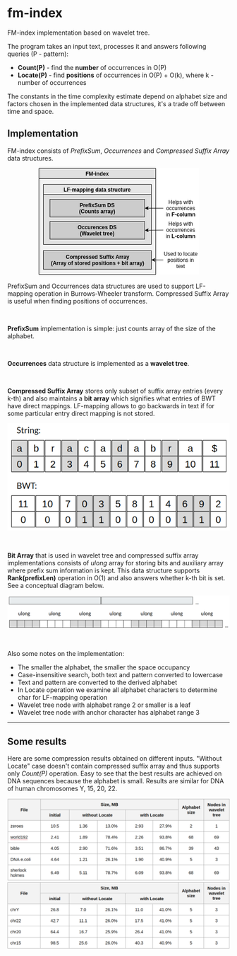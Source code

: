 # fm-index

FM-index implementation based on wavelet tree.

The program takes an input text, processes it and answers following queries (P - pattern):
* **Count(P)** - find the **number** of occurrences in O(P)
* **Locate(P)** - find **positions** of occurrences in O(P) + O(k), where k - number of occurrences

The constants in the time complexity estimate depend on alphabet size and factors chosen in the implemented data structures, it's a trade off between time and space.


## Implementation

FM-index consists of _PrefixSum_, _Occurrences_ and _Compressed Suffix Array_ data structures.

<p align="center">
<img src="images/fm-index.png" />
</p>


PrefixSum and Occurrences data structures are used to support LF-mapping operation in Burrows-Wheeler transform.
Compressed Suffix Array is useful when finding positions of occurrences.

<br />

**PrefixSum** implementation is simple: just counts array of the size of the alphabet.

<br />

**Occurrences** data structure is implemented as a **wavelet tree**.

<br />

**Compressed Suffix Array** stores only subset of suffix array entries (every k-th) and also maintains a **bit array** which signifies what entries of BWT have direct mappings. LF-mapping allows to go backwards in text if for some particular entry direct mapping is not stored.

<p align="center">
<img src="images/compressed-sa.png" />
</p>

<br />

**Bit Array** that is used in wavelet tree and compressed suffix array implementations consists of _ulong_ array for storing bits and auxiliary array where prefix sum information is kept.
This data structure supports **Rank(prefixLen)** operation in O(1) and also answers whether k-th bit is set. See a conceptual diagram below.

<p align="center">
<img src="images/bit-array.png" />
</p>

<br />

Also some notes on the implementation:
* The smaller the alphabet, the smaller the space occupancy
* Case-insensitive search, both text and pattern converted to lowercase
* Text and pattern are converted to the derived alphabet
* In Locate operation we examine all alphabet characters to determine char for LF-mapping operation
* Wavelet tree node with alphabet range 2 or smaller is a leaf
* Wavelet tree node with anchor character has alphabet range 3

<hr />

## Some results

Here are some compression results obtained on different inputs. "Without Locate" case doesn't contain compressed suffix array and thus supports only _Count(P)_ operation.
Easy to see that the best results are achieved on DNA sequences because the alphabet is small. Results are similar for DNA of human chromosomes Y, 15, 20, 22.

<img src="images/table_1.png" />

<img src="images/table_2.png" />
